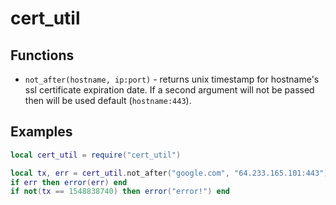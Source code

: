 # cert_util

## Functions

 - `not_after(hostname, ip:port)` - returns unix timestamp for hostname's ssl certificate expiration date. If a second argument will not be passed then will be used default (`hostname:443`).

## Examples

```lua
local cert_util = require("cert_util")

local tx, err = cert_util.not_after("google.com", "64.233.165.101:443")
if err then error(err) end
if not(tx == 1548838740) then error("error!") end
```
